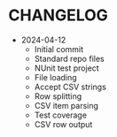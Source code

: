 # CHANGELOG

- 2024-04-12
  - Initial commit
  - Standard repo files
  - NUnit test project
  - File loading
  - Accept CSV strings
  - Row splitting
  - CSV item parsing
  - Test coverage
  - CSV row output
